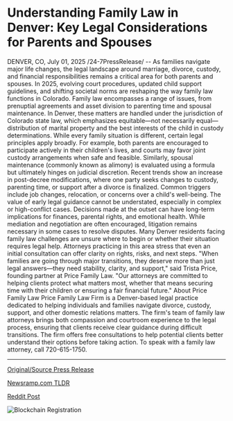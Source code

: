 # Understanding Family Law in Denver: Key Legal Considerations for Parents and Spouses

DENVER, CO, July 01, 2025 /24-7PressRelease/ -- As families navigate major life changes, the legal landscape around marriage, divorce, custody, and financial responsibilities remains a critical area for both parents and spouses. In 2025, evolving court procedures, updated child support guidelines, and shifting societal norms are reshaping the way family law functions in Colorado.  Family law encompasses a range of issues, from prenuptial agreements and asset division to parenting time and spousal maintenance. In Denver, these matters are handled under the jurisdiction of Colorado state law, which emphasizes equitable—not necessarily equal—distribution of marital property and the best interests of the child in custody determinations.  While every family situation is different, certain legal principles apply broadly. For example, both parents are encouraged to participate actively in their children's lives, and courts may favor joint custody arrangements when safe and feasible. Similarly, spousal maintenance (commonly known as alimony) is evaluated using a formula but ultimately hinges on judicial discretion.  Recent trends show an increase in post-decree modifications, where one party seeks changes to custody, parenting time, or support after a divorce is finalized. Common triggers include job changes, relocation, or concerns over a child's well-being.  The value of early legal guidance cannot be understated, especially in complex or high-conflict cases. Decisions made at the outset can have long-term implications for finances, parental rights, and emotional health. While mediation and negotiation are often encouraged, litigation remains necessary in some cases to resolve disputes.  Many Denver residents facing family law challenges are unsure where to begin or whether their situation requires legal help. Attorneys practicing in this area stress that even an initial consultation can offer clarity on rights, risks, and next steps.  "When families are going through major transitions, they deserve more than just legal answers—they need stability, clarity, and support," said Trista Price, founding partner at Price Family Law. "Our attorneys are committed to helping clients protect what matters most, whether that means securing time with their children or ensuring a fair financial future."  About Price Family Law Price Family Law Firm is a Denver-based legal practice dedicated to helping individuals and families navigate divorce, custody, support, and other domestic relations matters. The firm's team of family law attorneys brings both compassion and courtroom experience to the legal process, ensuring that clients receive clear guidance during difficult transitions. The firm offers free consultations to help potential clients better understand their options before taking action. To speak with a family law attorney, call 720-615-1750. 

---

[Original/Source Press Release](https://www.24-7pressrelease.com/press-release/524312/understanding-family-law-in-denver-key-legal-considerations-for-parents-and-spouses)
                    

[Newsramp.com TLDR](https://newsramp.com/curated-news/colorado-family-law-evolves-in-2025-what-you-need-to-know/247ee2cbf764dd76dc229500469e3b06) 

 



[Reddit Post](https://www.reddit.com/r/newsramp/comments/1lovodx/colorado_family_law_evolves_in_2025_what_you_need/) 



![Blockchain Registration](https://cdn.newsramp.app/24-7PressRelease/qrcode/257/1/oxenLQV_.webp)